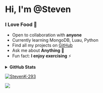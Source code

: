 # Hi, I'm @Steven

### I Love Food 🍔

- Open to collaboration with **anyone**
- Currently learning MongoDB, Luau, Python
- Find all my projects on [GitHub](https://github.com/StevenK-293?tab=repositories)
- Ask me about **Anything** 💬
- Fun fact: **I enjoy exercising** ⚡

<details>
  <summary><strong>GitHub Stats</strong></summary>
  <br />
  <table>
    <tr>
      <td valign="top" width="50%">
        <img src="https://github-readme-stats.vercel.app/api?username=StevenK-293&show_icons=true&count_private=true&hide_border=true&theme=dark" align="center"/>
        <img src="https://github-readme-streak-stats.herokuapp.com/?user=StevenK-293&theme=dark" alt="StevenK" />
      </td>
      <td valign="top" width="50%">
        <img alt="DIPU's GitHub Stats" src="https://github-readme-stats.vercel.app/api/top-langs/?username=StevenK-293&langs_count=8&theme=dark" align="left" style="width:100%"/>
      </td>
    </tr>
  </table>
</details>

<p align="left">
  <a href="https://github.com/ryo-ma/github-profile-trophy">
    <img src="https://github-profile-trophy.vercel.app/?username=StevenK-293&theme=discord" alt="StevenK-293" />
  </a>
</p>

![](https://komarev.com/ghpvc/?username=StevenK-293&style=plastic)
